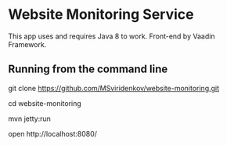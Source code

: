 Website Monitoring Service
====================
This app uses and requires Java 8 to work.
Front-end by Vaadin Framework.

Running from the command line
-------------------

git clone https://github.com/MSviridenkov/website-monitoring.git

cd website-monitoring

mvn jetty:run

open http://localhost:8080/
